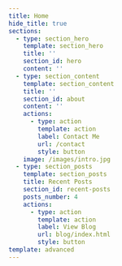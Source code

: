 ```yaml
---
title: Home
hide_title: true
sections:
  - type: section_hero
    template: section_hero
    title: ''
    section_id: hero
    content: ''
  - type: section_content
    template: section_content
    title: ''
    section_id: about
    content: ''
    actions:
      - type: action
        template: action
        label: Contact Me
        url: /contact
        style: button
    image: /images/intro.jpg
  - type: section_posts
    template: section_posts
    title: Recent Posts
    section_id: recent-posts
    posts_number: 4
    actions:
      - type: action
        template: action
        label: View Blog
        url: blog/index.html
        style: button
template: advanced
---
```

